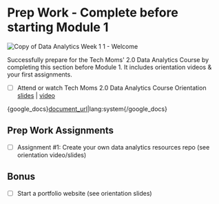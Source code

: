 # Prep Work - Complete before starting Module 1 

![Copy of Data Analytics Week 1 1 - Welcome](https://github.com/user-attachments/assets/90efccdc-4543-4a29-ba0b-a91642ba3afd)

Successfully prepare for the Tech Moms' 2.0 Data Analytics Course by completing this section before Module 1. It includes orientation videos & your first assignments. 

- [ ] Attend or watch Tech Moms 2.0 Data Analytics Course Orientation [slides](https://docs.google.com/presentation/d/1ttR8RHF_bvDvXxFFcWyrDF-R8yrwz2Nv7C52DkT7wmA/edit#slide=id.g2f12d79c799_0_94) | [video](https://www.youtube.com/watch?v=IaiKZy1j0gs&list=PLvJhtbaWAuW2TzL4FLUfOvJay7SwvgBSf&index=1) 

{google_docs}[document_url](https://docs.google.com/document/d/1KKLA97bBPNHAKQkuEMDNhSWP5o5dGrS_eBCy5rMzEO0/edit?usp=sharing)|lang:system{/google_docs}

## Prep Work Assignments

- [ ] Assignment #1: Create your own data analytics resources repo (see orientation video/slides)

## Bonus

- [ ] Start a portfolio website (see orientation slides)


